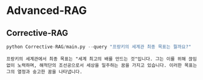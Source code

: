 # Advanced-RAG


## Corrective-RAG

```python
python Corrective-RAG/main.py --query "프랑키의 세계관 최종 목표는 뭘까요?"
```

```text
프랑키의 세계관에서 최종 목표는 "세계 최고의 배를 만드는 것"입니다. 그는 이를 위해 끊임없이 노력하며, 해적단의 조선공으로서 세상을 일주하는 꿈을 가지고 있습니다. 이러한 목표는 그의 열정과 숭고한 꿈을 나타냅니다.
```